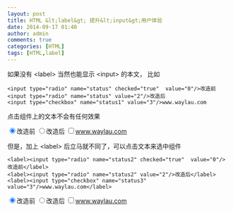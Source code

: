 ```yaml
---
layout: post
title: HTML &lt;label&gt; 提升&lt;input&gt;用户体验 
date: 2014-09-17 01:40
author: admin
comments: true
categories: [HTML]
tags: [HTML,label]
---
```


如果没有 &lt;label&gt; 当然也能显示 &lt;input&gt; 的本文，
比如

	<input type="radio" name="status" checked="true"  value="0"/>改造前
	<input type="radio" name="status" value="2"/>改造后
	<input type="checkbox" name="status1" value="3"/>www.waylau.com

点击组件上的文本不会有任何效果

<input type="radio" name="status" checked="true"  value="0"/>改造前
<input type="radio" name="status" value="2"/>改造后
<input type="checkbox" name="status1" value="3"/>www.waylau.com

但是，加上  &lt;label&gt; 后立马就不同了，可以点击文本来选中组件

	<label><input type="radio" name="status2" checked="true"  value="0"/>改造前</label>
	<label><input type="radio" name="status2" value="2"/>改造后</label>
	<label><input type="checkbox" name="status3" value="3"/>www.waylau.com</label>

<label><input type="radio" name="status2" checked="true"  value="0"/>改造前</label>
<label><input type="radio" name="status2" value="2"/>改造后</label>
<label><input type="checkbox" name="status3" value="3"/>www.waylau.com
</label>
